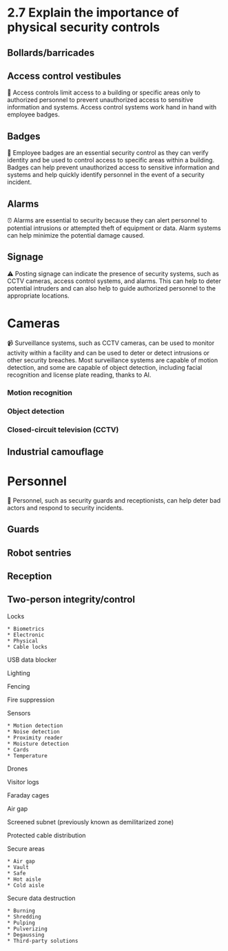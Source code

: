 # 2.7 Explain the importance of physical security controls

## Bollards/barricades

## Access control vestibules
🚪 Access controls limit access to a building or specific areas only to authorized personnel to prevent unauthorized access to sensitive information and systems. Access control systems work hand in hand with employee badges.
## Badges
📛 Employee badges are an essential security control as they can verify identity and be used to control access to specific areas within a building. Badges can help prevent unauthorized access to sensitive information and systems and help quickly identify personnel in the event of a security incident.
## Alarms
⏰ Alarms are essential to security because they can alert personnel to potential intrusions or attempted theft of equipment or data. Alarm systems can help minimize the potential damage caused.
## Signage
⚠️ Posting signage can indicate the presence of security systems, such as CCTV cameras, access control systems, and alarms. This can help to deter potential intruders and can also help to guide authorized personnel to the appropriate locations.
# Cameras
📹 Surveillance systems, such as CCTV cameras, can be used to monitor activity within a facility and can be used to deter or detect intrusions or other security breaches. Most surveillance systems are capable of motion detection, and some are capable of object detection, including facial recognition and license plate reading, thanks to AI.
### Motion recognition

### Object detection

### Closed-circuit television (CCTV)

## Industrial camouflage

# Personnel
💂 Personnel, such as security guards and receptionists, can help deter bad actors and respond to security incidents.
## Guards

## Robot sentries

## Reception

## Two-person integrity/control

Locks

    * Biometrics
    * Electronic
    * Physical
    * Cable locks

USB data blocker

Lighting

Fencing

Fire suppression

Sensors

    * Motion detection
    * Noise detection
    * Proximity reader
    * Moisture detection
    * Cards
    * Temperature

Drones

Visitor logs

Faraday cages

Air gap

Screened subnet (previously known as demilitarized zone)

Protected cable distribution

Secure areas

    * Air gap
    * Vault
    * Safe
    * Hot aisle
    * Cold aisle

Secure data destruction
    
    * Burning
    * Shredding
    * Pulping
    * Pulverizing
    * Degaussing
    * Third-party solutions